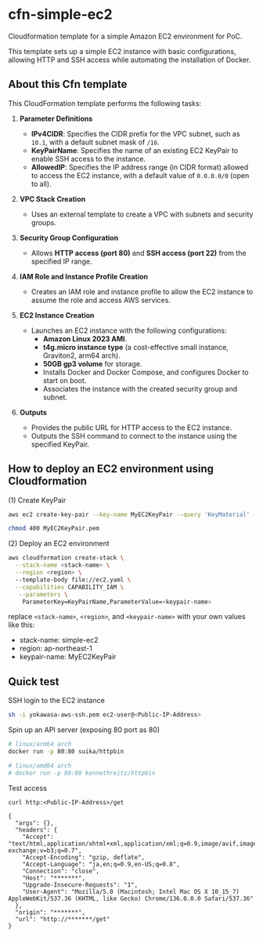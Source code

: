 # cfn-simple-ec2

Cloudformation template for a simple Amazon EC2 environment  for PoC.

This template sets up a simple EC2 instance with basic configurations, allowing HTTP and SSH access while automating the installation of Docker.

## About this Cfn template

This CloudFormation template performs the following tasks:

1. **Parameter Definitions**

   - **IPv4CIDR**: Specifies the CIDR prefix for the VPC subnet, such as `10.1`, with a default subnet mask of `/16`.
   - **KeyPairName**: Specifies the name of an existing EC2 KeyPair to enable SSH access to the instance.
   - **AllowedIP**: Specifies the IP address range (in CIDR format) allowed to access the EC2 instance, with a default value of `0.0.0.0/0` (open to all).
2. **VPC Stack Creation**

   - Uses an external template to create a VPC with subnets and security groups.
3. **Security Group Configuration**

   - Allows **HTTP access (port 80)** and **SSH access (port 22)** from the specified IP range.
4. **IAM Role and Instance Profile Creation**

   - Creates an IAM role and instance profile to allow the EC2 instance to assume the role and access AWS services.
5. **EC2 Instance Creation**

   - Launches an EC2 instance with the following configurations:
     - **Amazon Linux 2023 AMI**.
     - **t4g.micro instance type** (a cost-effective small instance, Graviton2, arm64 arch).
     - **50GB gp3 volume** for storage.
     - Installs Docker and Docker Compose, and configures Docker to start on boot.
     - Associates the instance with the created security group and subnet.
6. **Outputs**

   - Provides the public URL for HTTP access to the EC2 instance.
   - Outputs the SSH command to connect to the instance using the specified KeyPair.

## How to deploy an EC2 environment using Cloudformation

(1) Create KeyPair

```sh
aws ec2 create-key-pair --key-name MyEC2KeyPair --query 'KeyMaterial' --output text > MyEC2KeyPair.pem

chmod 400 MyEC2KeyPair.pem
```

(2) Deploy an EC2 environment

```sh
aws cloudformation create-stack \
  --stack-name <stack-name> \
  --region <region> \ 
  --template-body file://ec2.yaml \
  --capabilities CAPABILITY_IAM \
   --parameters \
    ParameterKey=KeyPairName,ParameterValue=<keypair-name>
```

replace `<stack-name>`, `<region>`, and `<keypair-name>` with your own values like this:

- stack-name: simple-ec2
- region: ap-northeast-1
- keypair-name: MyEC2KeyPair

## Quick test

SSH login to the EC2 instance

```sh
sh -i yokawasa-aws-ssh.pem ec2-user@<Public-IP-Address>
```

Spin up an API server (exposing 80 port as 80)

```sh
# linux/arm64 arch
docker run -p 80:80 suika/httpbin

# linux/amd64 arch
# docker run -p 80:80 kennethreitz/httpbin
```

Test access

```
curl http:<Public-IP-Address>/get

{
  "args": {}, 
  "headers": {
    "Accept": "text/html,application/xhtml+xml,application/xml;q=0.9,image/avif,image/webp,image/apng,*/*;q=0.8,application/signed-exchange;v=b3;q=0.7", 
    "Accept-Encoding": "gzip, deflate", 
    "Accept-Language": "ja,en;q=0.9,en-US;q=0.8", 
    "Connection": "close", 
    "Host": "*******", 
    "Upgrade-Insecure-Requests": "1", 
    "User-Agent": "Mozilla/5.0 (Macintosh; Intel Mac OS X 10_15_7) AppleWebKit/537.36 (KHTML, like Gecko) Chrome/136.0.0.0 Safari/537.36"
  }, 
  "origin": "*******", 
  "url": "http://*******/get"
}
```
